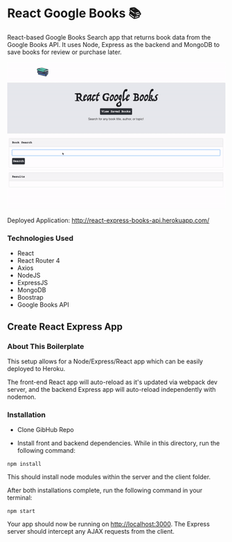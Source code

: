 # React Google Books :books:

React-based Google Books Search app that returns book data from the Google Books API. It uses Node, Express as the backend and MongoDB to save books for review or purchase later.

![Image of Yaktocat](react-books-api-demo.gif)


Deployed Application:
http://react-express-books-api.herokuapp.com/

### Technologies Used
- React
- React Router 4
- Axios
- NodeJS
- ExpressJS
- MongoDB
- Boostrap
- Google Books API



## Create React Express App

### About This Boilerplate

This setup allows for a Node/Express/React app which can be easily deployed to Heroku.

The front-end React app will auto-reload as it's updated via webpack dev server, and the backend Express app will auto-reload independently with nodemon.

### Installation

- Clone GibHub Repo

- Install front and backend dependencies. While in this directory, run the following command:

```
npm install
```

This should install node modules within the server and the client folder.

After both installations complete, run the following command in your terminal:

```
npm start
```

Your app should now be running on <http://localhost:3000>. The Express server should intercept any AJAX requests from the client.
